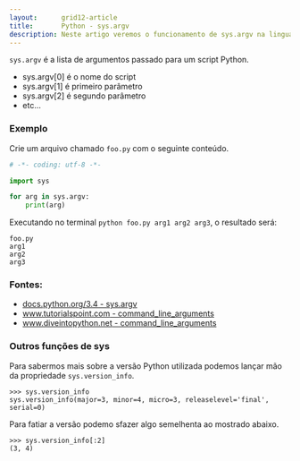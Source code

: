 ```yaml
---
layout:      grid12-article
title:       Python - sys.argv
description: Neste artigo veremos o funcionamento de sys.argv na linguagem Python
---
```


`sys.argv` é a lista de argumentos passado para um script Python.

- sys.argv[0] é o nome do script
- sys.argv[1] é primeiro parâmetro
- sys.argv[2] é segundo parâmetro
- etc...


### Exemplo

Crie um arquivo chamado `foo.py` com o seguinte conteúdo.

```python
# -*- coding: utf-8 -*-

import sys

for arg in sys.argv:
    print(arg)
```

Executando no terminal `python foo.py arg1 arg2 arg3`, o resultado será:

    foo.py
    arg1
    arg2
    arg3


### Fontes:

- [docs.python.org/3.4 - sys.argv](https://docs.python.org/3.4/library/sys.html#sys.argv "link-externo")
- [www.tutorialspoint.com - command_line_arguments](http://www.tutorialspoint.com/python/python_command_line_arguments.htm "link-externo")
- [www.diveintopython.net - command_line_arguments](http://www.diveintopython.net/scripts_and_streams/command_line_arguments.html "link-externo")


### Outros funções de sys

Para sabermos mais sobre a versão Python utilizada podemos lançar mão da propriedade `sys.version_info`.

    >>> sys.version_info
    sys.version_info(major=3, minor=4, micro=3, releaselevel='final', serial=0)

Para fatiar a versão podemo sfazer algo semelhenta ao mostrado abaixo.

    >>> sys.version_info[:2]
    (3, 4)
